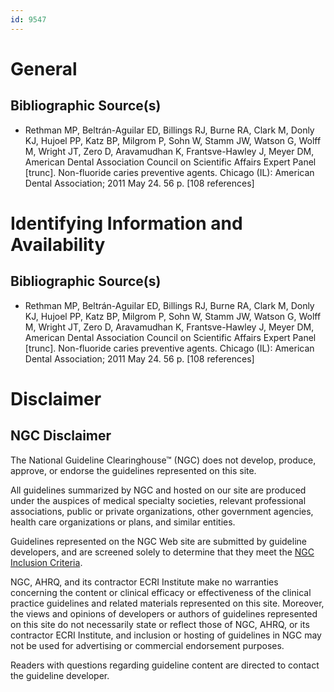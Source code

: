 ```yaml
---
id: 9547
---
```


# General

## Bibliographic Source(s)

- Rethman MP, Beltrán-Aguilar ED, Billings RJ, Burne RA, Clark M, Donly KJ, Hujoel PP, Katz BP, Milgrom P, Sohn W, Stamm JW, Watson G, Wolff M, Wright JT, Zero D, Aravamudhan K, Frantsve-Hawley J, Meyer DM, American Dental Association Council on Scientific Affairs Expert Panel [trunc]. Non-fluoride caries preventive agents. Chicago (IL): American Dental Association; 2011 May 24. 56 p. [108 references]

# Identifying Information and Availability

## Bibliographic Source(s)

- Rethman MP, Beltrán-Aguilar ED, Billings RJ, Burne RA, Clark M, Donly KJ, Hujoel PP, Katz BP, Milgrom P, Sohn W, Stamm JW, Watson G, Wolff M, Wright JT, Zero D, Aravamudhan K, Frantsve-Hawley J, Meyer DM, American Dental Association Council on Scientific Affairs Expert Panel [trunc]. Non-fluoride caries preventive agents. Chicago (IL): American Dental Association; 2011 May 24. 56 p. [108 references]

# Disclaimer

## NGC Disclaimer

The National Guideline Clearinghouse™ (NGC) does not develop, produce, approve, or endorse the guidelines represented on this site.

All guidelines summarized by NGC and hosted on our site are produced under the auspices of medical specialty societies, relevant professional associations, public or private organizations, other government agencies, health care organizations or plans, and similar entities.

Guidelines represented on the NGC Web site are submitted by guideline developers, and are screened solely to determine that they meet the [NGC Inclusion Criteria](/help-and-about/summaries/inclusion-criteria).

NGC, AHRQ, and its contractor ECRI Institute make no warranties concerning the content or clinical efficacy or effectiveness of the clinical practice guidelines and related materials represented on this site. Moreover, the views and opinions of developers or authors of guidelines represented on this site do not necessarily state or reflect those of NGC, AHRQ, or its contractor ECRI Institute, and inclusion or hosting of guidelines in NGC may not be used for advertising or commercial endorsement purposes.

Readers with questions regarding guideline content are directed to contact the guideline developer.

